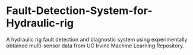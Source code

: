 # Fault-Detection-System-for-Hydraulic-rig
A hydraulic rig fault detection and diagnostic system using experimentally obtained multi-sensor data from UC Irvine Machine Learning Repository.
